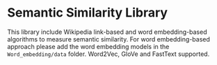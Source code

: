 # Semantic Similarity Library

This library include Wikipedia link-based and word embedding-based algorithms to measure semantic similarity. For word embedding-based approach please add the word embedding models in the `Word_embedding/data` folder. Word2Vec, GloVe and FastText supported.